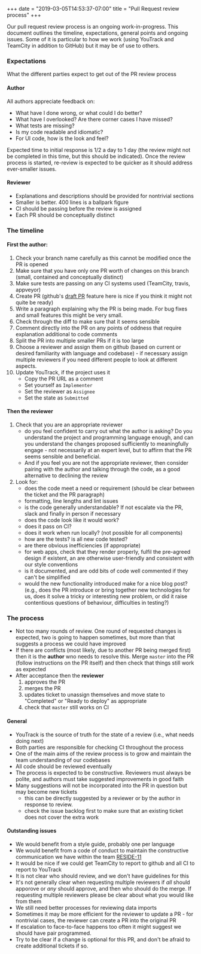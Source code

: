 +++
date = "2019-03-05T14:53:37-07:00"
title = "Pull Request review process"
+++

Our pull request review process is an ongoing work-in-progress.  This document outlines the timeline, expectations, general points and ongoing issues.  Some of it is particular to how we work (using YouTrack and TeamCity in addition to GitHub) but it may be of use to others.

### Expectations

What the different parties expect to get out of the PR review process

#### Author

All authors appreciate feedback on:

* What have I done wrong, or what could I do better?
* What have I overlooked? Are there corner cases I have missed?
* What tests are missing?
* Is my code readable and idiomatic?
* For UI code, how is the look and feel?

Expected time to initial response is 1/2 a day to 1 day (the review might not be completed in this time, but this should be indicated).  Once the review process is started, re-review is expected to be quicker as it should address ever-smaller issues.

#### Reviewer

* Explanations and descriptions should be provided for nontrivial sections
* Smaller is better.  400 lines is a ballpark figure
* CI should be passing before the review is assigned
* Each PR should be conceptually distinct

### The timeline

#### First the author:

1. Check your branch name carefully as this cannot be modified once the PR is opened
1. Make sure that you have only one PR worth of changes on this branch (small, contained and conceptually distinct)
1. Make sure tests are passing on any CI systems used (TeamCity, travis, appveyor)
1. Create PR (github's [draft PR](https://github.blog/2019-02-14-introducing-draft-pull-requests/) feature here is nice if you think it might not quite be ready)
1. Write a paragraph explaining why the PR is being made.  For bug fixes and small features this might be very small.
1. Check through the diff to make sure that it seems sensible
1. Comment directly into the PR on any points of oddness that require explanation additional to code comments
1. Split the PR into multiple smaller PRs if it is too large
1. Choose a reviewer and assign them on github (based on current or desired familiarity with language and codebase) - if necessary assign multiple reviewers if you need different people to look at different aspects.
1. Update YouTrack, if the project uses it
   - Copy the PR URL as a comment
   - Set yourself as `Implementer`
   - Set the reviewer as `Assignee`
   - Set the state as `Submitted`

#### Then the reviewer

1. Check that you are an appropriate reviewer
   * do you feel confident to carry out what the author is asking? Do you understand the project and programming language enough, and can you understand the changes proposed sufficiently to meaningfully engage - not necessarily at an expert level, but to affirm that the PR seems sensible and beneficial.
   * And if you feel you are not the appropriate reviewer, then consider pairing with the author and talking through the code, as a good alternative to declining the review
1. Look for:
   * does the code meet a need or requirement (should be clear between the ticket and the PR paragraph)
   * formatting, line lengths and lint issues
   * is the code generally understandable? If not escalate via the PR, slack and finally in person if necessary
   * does the code look like it would work?
   * does it pass on CI?
   * does it work when run locally? (not possible for all components)
   * how are the tests?  is all new code tested?
   * are there obvious inefficiencies (if appropriate)
   * for web apps, check that they render properly, fulfil the pre-agreed design if existent, an are otherwise user-friendly and consistent with our style conventions
   * is it documented, and are odd bits of code well commented if they can't be simplified
   * would the new functionality introduced make for a nice blog post? (e.g., does the PR introduce or bring together new technologies for us, does it solve a tricky or interesting new problem, or did it raise contentious questions of behaviour, difficulties in testing?)

### The process

* Not too many rounds of review. One round of requested changes is expected, two is going to happen sometimes, but more than that suggests a process we could have improved
* If there are conflicts (most likely, due to another PR being merged first) then it is the **author** wno needs to resolve this.  Merge `master` into the PR (follow instructions on the PR itself) and then check that things still work as expected
* After acceptance then the **reviewer**
  1. approves the PR
  1. merges the PR
  1. updates ticket to unassign themselves and move state to "Completed" or "Ready to deploy" as appropriate
  1. check that `master` still works on CI


#### General

* YouTrack is the source of truth for the state of a review (i.e., what needs doing next)
* Both parties are responsible for checking CI throughout the process
* One of the main aims of the review process is to grow and maintain the team understanding of our codebases
* All code should be reviewed eventually
* The process is expected to be constructive.  Reviewers must always be polite, and authors must take suggested improvements in good faith
* Many suggestions will not be incorporated into the PR in question but may become new tickets
  - this can be directly suggested by a reviewer or by the author in response to review.
  - check the issue backlog first to make sure that an existing ticket does not cover the extra work

#### Outstanding issues

* We would benefit from a style guide, probably one per language
* We would benefit from a code of conduct to maintain the constructive communication we have within the team [RESIDE-11](https://vimc.myjetbrains.com/youtrack/issue/RESIDE-11)
* It would be nice if we could get TeamCity to report to github and all CI to report to YouTrack
* It is not clear who should review, and we don't have guidelines for this
* It's not generally clear when requesting multiple reviewers if *all* should apporove or *any* should approve, and then who should do the merge.  If requesting multiple reviewers please be clear about what you would like from them
* We still need better processes for reviewing data imports
* Sometimes it may be more efficient for the reviewer to update a PR - for nontrivial cases, the reviewer can create a PR into the original PR
* If escalation to face-to-face happens too often it might suggest we should have pair programmed.
* Try to be clear if a change is optional for this PR, and don't be afraid to create additional tickets if so.
